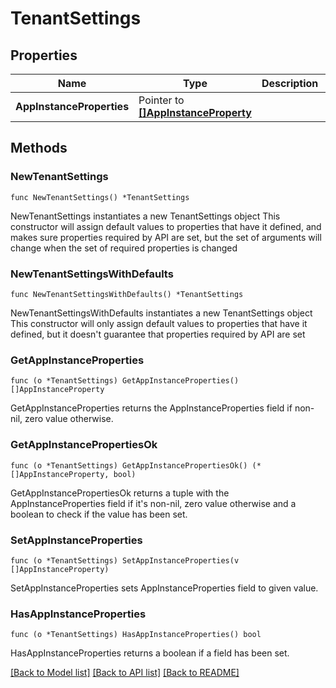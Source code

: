 # TenantSettings

## Properties

Name | Type | Description | Notes
------------ | ------------- | ------------- | -------------
**AppInstanceProperties** | Pointer to [**[]AppInstanceProperty**](AppInstanceProperty.md) |  | [optional] 

## Methods

### NewTenantSettings

`func NewTenantSettings() *TenantSettings`

NewTenantSettings instantiates a new TenantSettings object
This constructor will assign default values to properties that have it defined,
and makes sure properties required by API are set, but the set of arguments
will change when the set of required properties is changed

### NewTenantSettingsWithDefaults

`func NewTenantSettingsWithDefaults() *TenantSettings`

NewTenantSettingsWithDefaults instantiates a new TenantSettings object
This constructor will only assign default values to properties that have it defined,
but it doesn't guarantee that properties required by API are set

### GetAppInstanceProperties

`func (o *TenantSettings) GetAppInstanceProperties() []AppInstanceProperty`

GetAppInstanceProperties returns the AppInstanceProperties field if non-nil, zero value otherwise.

### GetAppInstancePropertiesOk

`func (o *TenantSettings) GetAppInstancePropertiesOk() (*[]AppInstanceProperty, bool)`

GetAppInstancePropertiesOk returns a tuple with the AppInstanceProperties field if it's non-nil, zero value otherwise
and a boolean to check if the value has been set.

### SetAppInstanceProperties

`func (o *TenantSettings) SetAppInstanceProperties(v []AppInstanceProperty)`

SetAppInstanceProperties sets AppInstanceProperties field to given value.

### HasAppInstanceProperties

`func (o *TenantSettings) HasAppInstanceProperties() bool`

HasAppInstanceProperties returns a boolean if a field has been set.


[[Back to Model list]](../README.md#documentation-for-models) [[Back to API list]](../README.md#documentation-for-api-endpoints) [[Back to README]](../README.md)



